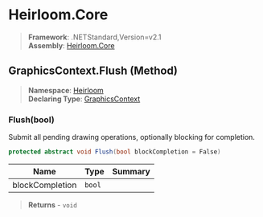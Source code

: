 # Heirloom.Core

> **Framework**: .NETStandard,Version=v2.1  
> **Assembly**: [Heirloom.Core][0]

## GraphicsContext.Flush (Method)

> **Namespace**: [Heirloom][0]  
> **Declaring Type**: [GraphicsContext][1]

### Flush(bool)

Submit all pending drawing operations, optionally blocking for completion.

```cs
protected abstract void Flush(bool blockCompletion = False)
```

| Name            | Type   | Summary |
|-----------------|--------|---------|
| blockCompletion | `bool` |         |

> **Returns** - `void`

[0]: ../../../Heirloom.Core.md
[1]: ../GraphicsContext.md
